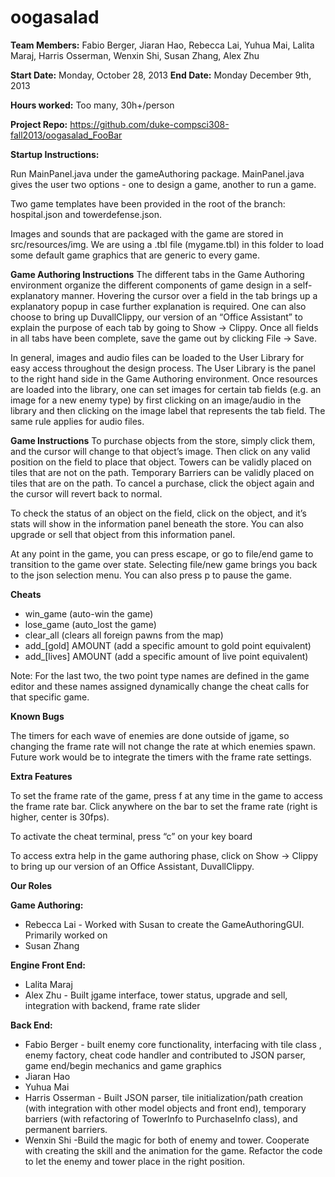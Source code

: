 oogasalad
=========

**Team Members:**
Fabio Berger, Jiaran Hao, Rebecca Lai, Yuhua Mai, Lalita Maraj, Harris Osserman, Wenxin Shi, Susan Zhang, Alex Zhu

**Start Date:** Monday, October 28, 2013
**End Date:** Monday December 9th, 2013

**Hours worked:** Too many, 30h+/person 

**Project Repo:** https://github.com/duke-compsci308-fall2013/oogasalad_FooBar

**Startup Instructions:**

Run MainPanel.java under the gameAuthoring package. MainPanel.java gives the user two options - one to design a game, another to run a game. 

Two game templates have been provided in the root of the branch: hospital.json and towerdefense.json. 

Images and sounds that are packaged with the game are stored in src/resources/img. We are using a .tbl file (mygame.tbl) in this folder to load some default game graphics that are generic to every game.

**Game Authoring Instructions**
The different tabs in the Game Authoring environment organize the different components of game design in a self-explanatory manner. Hovering the cursor over a field in the tab brings up a explanatory popup in case further explanation is required. One can also choose to bring up DuvallClippy, our version of an “Office Assistant” to explain the purpose of each tab by going to Show -> Clippy. Once all fields in all tabs have been complete, save the game out by clicking File -> Save.

In general, images and audio files can be loaded to the User Library for easy access throughout the design process. The User Library is the panel to the right hand side in the Game Authoring environment. Once resources are loaded into the library, one can set images for certain tab fields (e.g. an image for a new enemy type) by first clicking on an image/audio in the library and then clicking on the image label that represents the tab field. The same rule applies for audio files.  

**Game Instructions**
To purchase objects from the store, simply click them, and the cursor will change to that object’s image. Then click on any valid position on the field to place that object. Towers can be validly placed on tiles that are not on the path. Temporary Barriers can be validly placed on tiles that are on the path. To cancel a purchase, click the object again and the cursor will revert back to normal.

To check the status of an object on the field, click on the object, and it’s stats will show in the information panel beneath the store. You can also upgrade or sell that object from this information panel.

At any point in the game, you can press escape, or go to file/end game to transition to the game over state. Selecting file/new game brings you back to the json selection menu. You can also press p to pause the game.

**Cheats**

- win_game (auto-win the game)
- lose_game (auto_lost the game)
- clear_all (clears all foreign pawns from the map)
- add_[gold] AMOUNT (add a specific amount to gold point equivalent)
- add_[lives] AMOUNT (add a specific amount of live point equivalent)

Note: For the last two, the two point type names are defined in the game editor and these names assigned dynamically change the cheat calls for that specific game.
 
**Known Bugs**

The timers for each wave of enemies are done outside of jgame, so changing the frame rate will not change the rate at which enemies spawn. Future work would be to integrate the timers with the frame rate settings.

**Extra Features**

To set the frame rate of the game, press f at any time in the game to access the frame rate bar. Click anywhere on the bar to set the frame rate (right is higher, center is 30fps).

To activate the cheat terminal, press “c” on your key board

To access extra help in the game authoring phase, click on Show -> Clippy to bring up our version of an Office Assistant, DuvallClippy. 

**Our Roles**

**Game Authoring:**
- Rebecca Lai - Worked with Susan to create the GameAuthoringGUI. Primarily worked on 
- Susan Zhang

**Engine Front End:**
- Lalita Maraj
- Alex Zhu - Built jgame interface, tower status, upgrade and sell, integration with backend, frame rate slider

**Back End:**
- Fabio Berger - built enemy core functionality, interfacing with tile class , enemy factory, cheat code handler and contributed to JSON parser, game end/begin mechanics and game graphics
- Jiaran Hao
- Yuhua Mai
- Harris Osserman - Built JSON parser, tile initialization/path creation (with integration with other model objects and front end), temporary barriers (with refactoring of TowerInfo to PurchaseInfo class), and permanent barriers.  
- Wenxin Shi -Build the magic for both of enemy and tower. Cooperate with creating the skill and the animation for the game. Refactor the code to let the enemy and tower place in the right position.